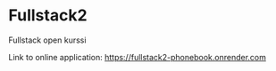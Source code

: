 # Fullstack2
Fullstack open kurssi

Link to online application: https://fullstack2-phonebook.onrender.com
